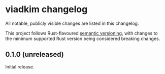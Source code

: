 # viadkim changelog

All notable, publicly visible changes are listed in this changelog.

This project follows Rust-flavoured [semantic versioning], with changes to the
minimum supported Rust version being considered breaking changes.

[semantic versioning]: https://doc.rust-lang.org/cargo/reference/semver.html

## 0.1.0 (unreleased)

Initial release.
